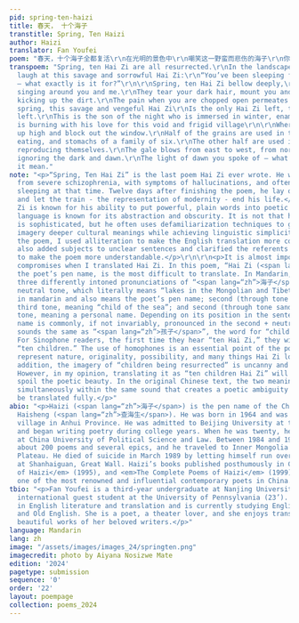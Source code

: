```yaml
---
pid: spring-ten-haizi
title: 春天， 十个海子
transtitle: Spring, Ten Haizi
author: Haizi
translator: Fan Youfei
poem: "春天，十个海子全都复活\r\n在光明的景色中\r\n嘲笑这一野蛮而悲伤的海子\r\n你这么长久地沉睡到底是为了什么？\r\n\r\n春天，十个海子低低地怒吼\r\n围着你和我跳舞、唱歌\r\n扯乱你的黑头发，骑上你飞奔而去，尘土飞扬\r\n你被劈开的疼痛在大地弥漫\r\n\r\n在春天，野蛮而复仇的海子\r\n就剩这一个，最后一个\r\n这是黑夜的儿子，沉浸于冬天，倾心死亡\r\n不能自拔，热爱着空虚而寒冷的乡村\r\n\r\n那里的谷物高高堆起，遮住了窗子\r\n它们一半用于一家六口人的嘴，吃和胃\r\n一半用于农业，他们自己繁殖\r\n大风从东吹到西，从北刮到南，无视黑夜和黎明\r\n你所说的曙光究竟是什么意思"
transpoem: "Spring, ten Hai Zi are all resurrected.\r\nIn the landscape of light,\r\nThey
  laugh at this savage and sorrowful Hai Zi:\r\n“You’ve been sleeping for so long
  – what exactly is it for?”\r\n\r\nSpring, ten Hai Zi bellow deeply,\r\nDancing and
  singing around you and me.\r\nThey tear your dark hair, mount you and gallop away,
  kicking up the dirt.\r\nThe pain when you are chopped open permeates the earth.\r\n\r\nIn
  spring, this savage and vengeful Hai Zi\r\nIs the only Hai Zi left, the last one
  left.\r\nThis is the son of the night who is immersed in winter, enamored with death.\r\nHe
  is burning with his love for this void and frigid village\r\n\r\nWhere grains pile
  up high and block out the window.\r\nHalf of the grains are used in the mouths,
  eating, and stomachs of a family of six.\r\nThe other half are used in agriculture,
  reproducing themselves.\r\nThe gale blows from east to west, from north to south,
  ignoring the dark and dawn.\r\nThe light of dawn you spoke of – what exactly does
  it mean."
note: "<p>“Spring, Ten Hai Zi” is the last poem Hai Zi ever wrote. He was suffering
  from severe schizophrenia, with symptoms of hallucinations, and often had trouble
  sleeping at that time. Twelve days after finishing the poem, he lay on the tracks
  and let the train - the representation of modernity - end his life.</p>\r\n\r\n<p>Hai
  Zi is known for his ability to put powerful, plain words into poetic form, and his
  language is known for its abstraction and obscurity. It is not that his language
  is sophisticated, but he often uses defamiliarization techniques to give simple
  imagery deeper cultural meanings while achieving linguistic simplicity. When translating
  the poem, I used alliteration to make the English translation more consistent. I
  also added subjects to unclear sentences and clarified the referents of pronouns
  to make the poem more understandable.</p>\r\n\r\n<p>It is almost impossible to avoid
  compromises when I translated Hai Zi. In this poem, “Hai Zi (<span lang=“zh”>海子</span>),”
  the poet’s pen name, is the most difficult to translate. In Mandarin, there are
  three differently intoned pronunciations of “<span lang=“zh”>海子</span>”: third +
  neutral tone, which literally means “lakes in the Mongolian and Tibetan Highlands”
  in mandarin and also means the poet’s pen name; second (through tone sandhi) + full
  third tone, meaning “child of the sea”; and second (through tone sandhi) + neutral
  tone, meaning a personal name. Depending on its position in the sentence, Hai Zi’s
  name is commonly, if not invariably, pronounced in the second + neutral tone, which
  sounds the same as “<span lang=“zh”>孩子</span>”, the word for “child” in mandarin.
  For Sinophone readers, the first time they hear “ten Hai Zi,” they will easily hear
  “ten children.” The use of homophones is an essential point of the poem. Children
  represent nature, originality, possibility, and many things Hai Zi longs for. In
  addition, the imagery of “children being resurrected” is uncanny and eerily attractive.
  However, in my opinion, translating it as “ten children Hai Zi” will unnecessarily
  spoil the poetic beauty. In the original Chinese text, the two meanings are conveyed
  simultaneously within the same sound that creates a poetic ambiguity that cannot
  be translated fully.</p>"
abio: "<p>Haizi (<span lang=“zh”>海子</span>) is the pen name of the Chinese poet Zha
  Haisheng (<span lang=“zh”>查海生</span>). He was born in 1964 and was raised in a farming
  village in Anhui Province. He was admitted to Beijing University at the age of fifteen
  and began writing poetry during college years. When he was twenty, he started teaching
  at China University of Political Science and Law. Between 1984 and 1989, he wrote
  about 200 poems and several epics, and he traveled to Inner Mongolia and the Qinghai-Tibet
  Plateau. He died of suicide in March 1989 by letting himself run over by a train
  at Shanhaiguan, Great Wall. Haizi’s books published posthumously in China include <em>Earth</em> (1990), <em>Poems
  of Haizi</em> (1995), and <em>The Complete Poems of Haizi</em> (1999). He is now
  one of the most renowned and influential contemporary poets in China.</p>"
tbio: "<p>Fan Youfei is a third-year undergraduate at Nanjing University and was an
  international guest student at the University of Pennsylvania (23’). She majors
  in English literature and translation and is currently studying English, French
  and Old English. She is a poet, a theater lover, and she enjoys translating the
  beautiful works of her beloved writers.</p>"
language: Mandarin
lang: zh
image: "/assets/images/images_24/springten.png"
imagecredit: photo by Aiyana Nosizwe Mate
edition: '2024'
pagetype: submission
sequence: '0'
order: '22'
layout: poempage
collection: poems_2024
---
```

